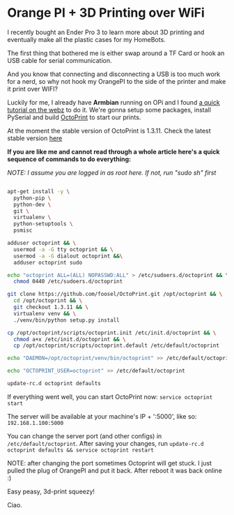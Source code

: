 # Orange PI + 3D Printing over WiFi

I recently bought an Ender Pro 3 to learn more about 3D printing and eventually make all the plastic cases for my HomeBots.

The first thing that bothered me is either swap around a TF Card or hook an USB cable for serial communication.

And you know that connecting and disconnecting a USB is too much work for a nerd, so why not hook my OrangePI to the side
of the printer and make it print over WIFI?

Luckily for me, I already have **Armbian** running on OPi and I found [a quick tutorial on the webz](http://deloarts.com/en/3d-printing/octoprint-on-orange-pi-zero/) to do it.
We're gonna setup some packages, install PySerial and build [OctoPrint](https://octoprint.org/download/) to start our prints.

At the moment the stable version of OctoPrint is 1.3.11. Check the latest stable version [here](https://github.com/foosel/OctoPrint/releases)

**If you are like me and cannot read through a whole article here's a quick sequence of commands to do everything:**


_NOTE: I assume you are logged in as root here. If not, run "sudo sh" first_

```bash

apt-get install -y \
  python-pip \
  python-dev \
  git \
  virtualenv \
  python-setuptools \
  psmisc

adduser octoprint && \
  usermod -a -G tty octoprint && \
  usermod -a -G dialout octoprint &&\
  adduser octoprint sudo

echo "octoprint ALL=(ALL) NOPASSWD:ALL" > /etc/sudoers.d/octoprint && \
  chmod 0440 /etc/sudoers.d/octoprint

git clone https://github.com/foosel/OctoPrint.git /opt/octoprint && \
  cd /opt/octoprint && \
  git checkout 1.3.11 && \
  virtualenv venv && \
  ./venv/bin/python setup.py install

cp /opt/octoprint/scripts/octoprint.init /etc/init.d/octoprint && \
  chmod a+x /etc/init.d/octoprint && \
  cp /opt/octoprint/scripts/octoprint.default /etc/default/octoprint

echo "DAEMON=/opt/octoprint/venv/bin/octoprint" >> /etc/default/octoprint

echo "OCTOPRINT_USER=octoprint" >> /etc/default/octoprint

update-rc.d octoprint defaults
```

If everything went well, you can start OctoPrint now: `service octoprint start`

The server will be available at your machine's IP + ':5000', like so: `192.168.1.100:5000`

You can change the server port (and other configs) in `/etc/default/octoprint`. 
After saving your changes, run `update-rc.d octoprint defaults && service octoprint restart`

NOTE: after changing the port sometimes Octoprint will get stuck. I just pulled the plug of OrangePI and put it back. 
After reboot it was back online :)

Easy peasy, 3d-print squeezy!

Ciao.
